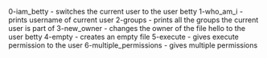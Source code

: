 0-iam_betty - switches the current user to the user betty
1-who_am_i - prints username of current user
2-groups - prints all the groups the current user is part of
3-new_owner - changes the owner of the file hello to the user betty
4-empty - creates an empty file
5-execute - gives execute permission to the user
6-multiple_permissions - gives multiple permissions
